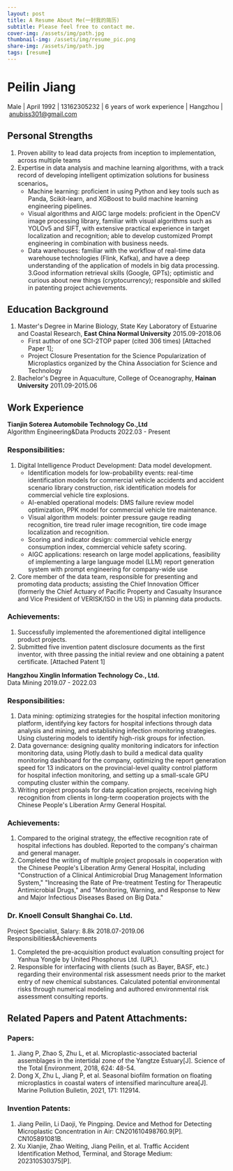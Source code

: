 ```yaml
---
layout: post
title: A Resume About Me(一封我的简历)
subtitle: Please feel free to contact me.
cover-img: /assets/img/path.jpg
thumbnail-img: /assets/img/resume_pic.png
share-img: /assets/img/path.jpg
tags: [resume]
---
```


# Peilin Jiang
Male | April 1992 | 13162305232 | 6 years of work experience | Hangzhou | anubiss301@gmail.com

## Personal Strengths

1. Proven ability to lead data projects from inception to implementation, across multiple teams 
2. Expertise in data analysis and machine learning algorithms, with a track record of developing intelligent optimization solutions for business scenarios。 
    - Machine learning: proficient in using Python and key tools such as Panda, Scikit-learn, and XGBoost to build machine learning engineering pipelines.
    - Visual algorithms and AIGC large models: proficient in the OpenCV image processing library, familiar with visual algorithms such as YOLOv5 and SIFT, with extensive practical experience in target localization and recognition; able to develop customized Prompt engineering in combination with business needs. 
    - Data warehouses: familiar with the workflow of real-time data warehouse technologies (Flink, Kafka), and have a deep understanding of the application of models in big data processing.
3.Good information retrieval skills (Google, GPTs); optimistic and curious about new things (cryptocurrency); responsible and skilled in patenting project achievements.
## Education Background
1. Master's Degree in Marine Biology, State Key Laboratory of Estuarine and Coastal Research, **East China Normal University** 2015.09-2018.06  
    - First author of one SCI-2TOP paper (cited 306 times) [Attached Paper 1]; 
    - Project Closure Presentation for the Science Popularization of Microplastics organized by the China Association for Science and Technology
2. Bachelor's Degree in Aquaculture,  College of Oceanography, **Hainan University**                  2011.09-2015.06 
## Work Experience
**Tianjin Soterea Automobile Technology Co.,Ltd**  
Algorithm Engineering&Data Products     2022.03 - Present
### Responsibilities:
1. Digital Intelligence Product Development: Data model development.
    - Identification models for low-probability events: real-time identification models for commercial vehicle accidents and accident scenario library construction, risk identification models for commercial vehicle tire explosions.
    - AI-enabled operational models: DMS failure review model optimization, PPK model for commercial vehicle tire maintenance.
    - Visual algorithm models: pointer pressure gauge reading recognition, tire tread ruler image recognition, tire code image localization and recognition.
    - Scoring and indicator design: commercial vehicle energy consumption index, commercial vehicle safety scoring.
    - AIGC applications: research on large model applications, feasibility of implementing a large language model (LLM) report generation system with prompt engineering for company-wide use
2. Core member of the data team, responsible for presenting and promoting data products; assisting the Chief Innovation Officer (formerly the Chief Actuary of Pacific Property and Casualty Insurance and Vice President of VERISK/ISO in the US) in planning data products.
### Achievements:
1. Successfully implemented the aforementioned digital intelligence product projects.
2. Submitted five invention patent disclosure documents as the first inventor, with three passing the initial review and one obtaining a patent certificate. [Attached Patent 1]

**Hangzhou Xinglin Information Technology Co., Ltd.**     
Data Mining           2019.07 - 2022.03
### Responsibilities:
1. Data mining: optimizing strategies for the hospital infection monitoring platform, identifying key factors for hospital infections through data analysis and mining, and establishing infection monitoring strategies. Using clustering models to identify high-risk groups for infection.
2. Data governance: designing quality monitoring indicators for infection monitoring data, using Plotly.dash to build a medical data quality monitoring dashboard for the company, optimizing the report generation speed for 13 indicators on the provincial-level quality control platform for hospital infection monitoring, and setting up a small-scale GPU computing cluster within the company.
3. Writing project proposals for data application projects, receiving high recognition from clients in long-term cooperation projects with the Chinese People's Liberation Army General Hospital.
### Achievements:
1. Compared to the original strategy, the effective recognition rate of hospital infections has doubled. Reported to the company's chairman and general manager.
2. Completed the writing of multiple project proposals in cooperation with the Chinese People's Liberation Army General Hospital, including "Construction of a Clinical Antimicrobial Drug Management Information System," "Increasing the Rate of Pre-treatment Testing for Therapeutic Antimicrobial Drugs," and "Monitoring, Warning, and Response to New and Major Infectious Diseases Based on Big Data."

### Dr. Knoell Consult Shanghai Co. Ltd. 
Project Specialist, Salary: 8.8k                                    2018.07-2019.06
Responsibilities&Achievements
1. Completed the pre-acquisition product evaluation consulting project for Yanhua Yongle by United Phosphorus Ltd. (UPL).
2. Responsible for interfacing with clients (such as Bayer, BASF, etc.) regarding their environmental risk assessment needs prior to the market entry of new chemical substances. Calculated potential environmental risks through numerical modeling and authored environmental risk assessment consulting reports.           

## Related Papers and Patent Attachments:
### Papers:
1. Jiang P, Zhao S, Zhu L, et al. Microplastic-associated bacterial assemblages in the intertidal zone of the Yangtze Estuary[J]. Science of the Total Environment, 2018, 624: 48-54.
2. Dong X, Zhu L, Jiang P, et al. Seasonal biofilm formation on floating microplastics in coastal waters of intensified marinculture area[J]. Marine Pollution Bulletin, 2021, 171: 112914.
### Invention Patents:
1. Jiang Peilin, Li Daoji, Ye Pingping. Device and Method for Detecting Microplastic Concentration in Air: CN201610498760.9[P]. CN105891081B.
2. Xu Xianjie, Zhao Weiting, Jiang Peilin, et al. Traffic Accident Identification Method, Terminal, and Storage Medium: 202310530375[P].           